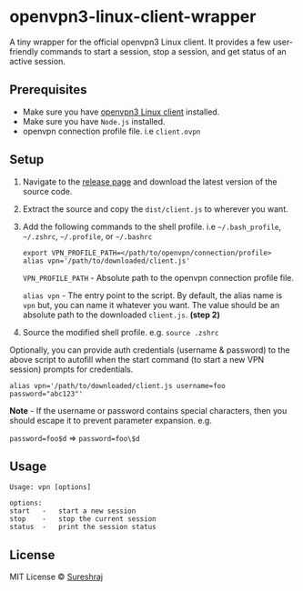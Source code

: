 # openvpn3-linux-client-wrapper
A tiny wrapper for the official openvpn3 Linux client. It provides a few
user-friendly commands to start a session, stop a session, and get status
of an active session.

## Prerequisites
* Make sure you have [openvpn3 Linux client](https://github.com/OpenVPN/openvpn3-linux) installed.
* Make sure you have `Node.js` installed.
* openvpn connection profile file. i.e `client.ovpn`

## Setup
1. Navigate to the [release page](https://github.com/m-sureshraj/openvpn3-client-wrapper/releases) and download the latest version of the source code.
2. Extract the source and copy the `dist/client.js` to wherever you want.
3. Add the following commands to the shell profile. 
   i.e `~/.bash_profile`, `~/.zshrc`, `~/.profile`, or `~/.bashrc`

    ```shell
    export VPN_PROFILE_PATH=</path/to/openvpn/connection/profile>
    alias vpn='/path/to/downloaded/client.js'
    ```
   
   `VPN_PROFILE_PATH` - Absolute path to the openvpn connection profile file.
   
   `alias vpn` - The entry point to the script. By default, the alias name is `vpn` 
   but, you can name it whatever you want. The value should be an absolute path 
   to the downloaded `client.js`. **(step 2)**

4. Source the modified shell profile. e.g. `source .zshrc`

Optionally, you can provide auth credentials (username & password) to the above 
script to autofill when the start command (to start a new VPN session) prompts 
for credentials.

```shell
alias vpn='/path/to/downloaded/client.js username=foo password="abc123"'
```

**Note** - If the username or password contains special characters, then you 
should escape it to prevent parameter expansion. e.g.

`password=foo$d` => `password=foo\$d`

## Usage
```
Usage: vpn [options]

options:
start   -   start a new session
stop    -   stop the current session
status  -   print the session status
```

## License
MIT License © [Sureshraj](https://github.com/m-sureshraj)
